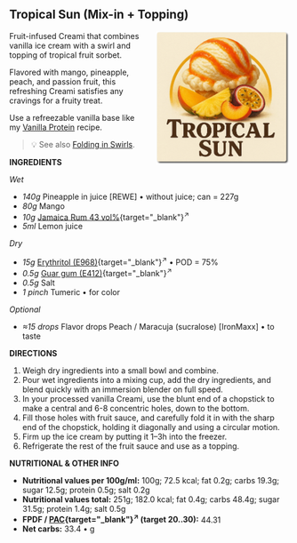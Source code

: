 ## Tropical Sun (Mix-in + Topping)
<img style="float: right; margin-left: 1.5em;" width=240 alt="Logo" src="logo-tropical-sun.webp" />

Fruit-infused Creami that combines vanilla ice cream with a swirl and topping of tropical fruit sorbet.

Flavored with mango, pineapple, peach, and passion fruit, this refreshing Creami satisfies any cravings for a fruity treat.

Use a refreezable vanilla base like my
[Vanilla Protein](https://jhermann.github.io/ice-creamery/V/Vanilla%20Protein%20%28Deluxe%29/) recipe.

> 💡 See also [Folding in Swirls](https://jhermann.github.io/ice-creamery/info/tips%2Btricks/#folding-in-swirls).

**INGREDIENTS**

*Wet*

  - _140g_ Pineapple in juice [REWE] • without juice; can = 227g
  - _80g_ Mango
  - _10g_ [Jamaica Rum 43 vol%](/ice-creamery/info/ingredients/#alcohol-ethanol){target="_blank"}<sup>↗</sup>
  - _5ml_ Lemon juice

*Dry*

  - _15g_ [Erythritol (E968)](/ice-creamery/info/ingredients/#erythritol-e968){target="_blank"}<sup>↗</sup> • POD = 75%
  - _0.5g_ [Guar gum (E412)](/ice-creamery/info/ingredients/#guar-gum-e412){target="_blank"}<sup>↗</sup>
  - _0.5g_ Salt
  - _1 pinch_ Tumeric • for color

*Optional*

  - _≈15 drops_ Flavor drops Peach / Maracuja (sucralose) [IronMaxx] • to taste

**DIRECTIONS**

 1. Weigh dry ingredients into a small bowl and combine.
 1. Pour wet ingredients into a mixing cup, add the dry ingredients, and blend quickly with an immersion blender on full speed.
 1. In your processed vanilla Creami, use the blunt end of a chopstick to make a central and 6-8 concentric holes, down to the bottom.
 1. Fill those holes with fruit sauce, and carefully fold it in with the sharp end of the chopstick, holding it diagonally and using a circular motion.
 1. Firm up the ice cream by putting it 1–3h into the freezer.
 1. Refrigerate the rest of the fruit sauce and use as a topping.

**NUTRITIONAL & OTHER INFO**

- **Nutritional values per 100g/ml:** 100g; 72.5 kcal; fat 0.2g; carbs 19.3g; sugar 12.5g; protein 0.5g; salt 0.2g
- **Nutritional values total:** 251g; 182.0 kcal; fat 0.4g; carbs 48.4g; sugar 31.5g; protein 1.4g; salt 0.5g
- **FPDF / [PAC](/ice-creamery/info/glossary/#potere-anti-congelante-pac){target="_blank"}<sup>↗</sup> (target 20..30):** 44.31
- **Net carbs:** 33.4 • g
